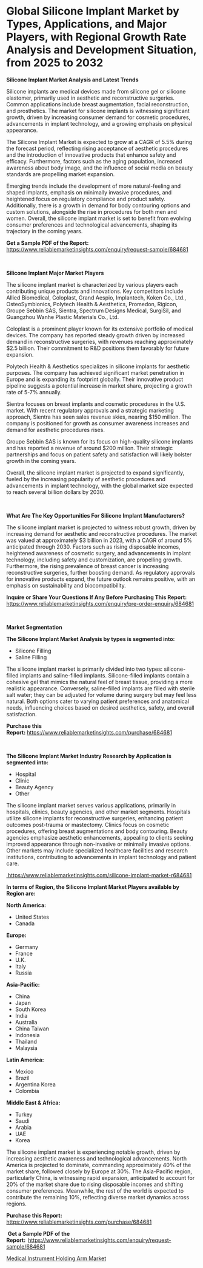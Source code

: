 <p><h1>Global Silicone Implant Market by Types, Applications, and Major Players, with Regional Growth Rate Analysis and Development Situation, from 2025 to 2032</h1></p><p><strong>Silicone Implant Market Analysis and Latest Trends</strong></p>
<p><p>Silicone implants are medical devices made from silicone gel or silicone elastomer, primarily used in aesthetic and reconstructive surgeries. Common applications include breast augmentation, facial reconstruction, and prosthetics. The market for silicone implants is witnessing significant growth, driven by increasing consumer demand for cosmetic procedures, advancements in implant technology, and a growing emphasis on physical appearance.</p><p>The Silicone Implant Market is expected to grow at a CAGR of 5.5% during the forecast period, reflecting rising acceptance of aesthetic procedures and the introduction of innovative products that enhance safety and efficacy. Furthermore, factors such as the aging population, increased awareness about body image, and the influence of social media on beauty standards are propelling market expansion.</p><p>Emerging trends include the development of more natural-feeling and shaped implants, emphasis on minimally invasive procedures, and heightened focus on regulatory compliance and product safety. Additionally, there is a growth in demand for body contouring options and custom solutions, alongside the rise in procedures for both men and women. Overall, the silicone implant market is set to benefit from evolving consumer preferences and technological advancements, shaping its trajectory in the coming years.</p></p>
<p><strong>Get a Sample PDF of the Report:&nbsp;</strong> <a href="https://www.reliablemarketinsights.com/enquiry/request-sample/684681?utm_campaign=2252&utm_medium=2&utm_source=Github&utm_content=ia&utm_term=29032025&utm_id=silicone-implant">https://www.reliablemarketinsights.com/enquiry/request-sample/684681</a></p>
<p>&nbsp;</p>
<p><strong>Silicone Implant Major Market Players</strong></p>
<p><p>The silicone implant market is characterized by various players each contributing unique products and innovations. Key competitors include Allied Biomedical, Coloplast, Grand Aespio, Implantech, Koken Co., Ltd., OsteoSymbionics, Polytech Health & Aesthetics, Promedon, Rigicon, Groupe Sebbin SAS, Sientra, Spectrum Designs Medical, SurgiSil, and Guangzhou Wanhe Plastic Materials Co., Ltd.</p><p>Coloplast is a prominent player known for its extensive portfolio of medical devices. The company has reported steady growth driven by increased demand in reconstructive surgeries, with revenues reaching approximately $2.5 billion. Their commitment to R&D positions them favorably for future expansion.</p><p>Polytech Health & Aesthetics specializes in silicone implants for aesthetic purposes. The company has achieved significant market penetration in Europe and is expanding its footprint globally. Their innovative product pipeline suggests a potential increase in market share, projecting a growth rate of 5-7% annually.</p><p>Sientra focuses on breast implants and cosmetic procedures in the U.S. market. With recent regulatory approvals and a strategic marketing approach, Sientra has seen sales revenue skies, nearing $150 million. The company is positioned for growth as consumer awareness increases and demand for aesthetic procedures rises.</p><p>Groupe Sebbin SAS is known for its focus on high-quality silicone implants and has reported a revenue of around $200 million. Their strategic partnerships and focus on patient safety and satisfaction will likely bolster growth in the coming years.</p><p>Overall, the silicone implant market is projected to expand significantly, fueled by the increasing popularity of aesthetic procedures and advancements in implant technology, with the global market size expected to reach several billion dollars by 2030.</p></p>
<p>&nbsp;</p>
<p><strong>What Are The Key Opportunities For Silicone Implant Manufacturers?</strong></p>
<p><p>The silicone implant market is projected to witness robust growth, driven by increasing demand for aesthetic and reconstructive procedures. The market was valued at approximately $3 billion in 2023, with a CAGR of around 5% anticipated through 2030. Factors such as rising disposable incomes, heightened awareness of cosmetic surgery, and advancements in implant technology, including safety and customization, are propelling growth. Furthermore, the rising prevalence of breast cancer is increasing reconstructive surgeries, further boosting demand. As regulatory approvals for innovative products expand, the future outlook remains positive, with an emphasis on sustainability and biocompatibility.</p></p>
<p><strong>Inquire or Share Your Questions If Any Before Purchasing This Report:</strong> <a href="https://www.reliablemarketinsights.com/enquiry/pre-order-enquiry/684681?utm_campaign=2252&utm_medium=2&utm_source=Github&utm_content=ia&utm_term=29032025&utm_id=silicone-implant">https://www.reliablemarketinsights.com/enquiry/pre-order-enquiry/684681</a></p>
<p>&nbsp;</p>
<p><strong>Market Segmentation</strong></p>
<p><strong>The Silicone Implant Market Analysis by types is segmented into:</strong></p>
<p><ul><li>Silicone Filling</li><li>Saline Filling</li></ul></p>
<p><p>The silicone implant market is primarily divided into two types: silicone-filled implants and saline-filled implants. Silicone-filled implants contain a cohesive gel that mimics the natural feel of breast tissue, providing a more realistic appearance. Conversely, saline-filled implants are filled with sterile salt water; they can be adjusted for volume during surgery but may feel less natural. Both options cater to varying patient preferences and anatomical needs, influencing choices based on desired aesthetics, safety, and overall satisfaction.</p></p>
<p><strong>Purchase this Report:&nbsp;</strong><a href="https://www.reliablemarketinsights.com/purchase/684681?utm_campaign=2252&utm_medium=2&utm_source=Github&utm_content=ia&utm_term=29032025&utm_id=silicone-implant">https://www.reliablemarketinsights.com/purchase/684681</a></p>
<p>&nbsp;</p>
<p><strong>The Silicone Implant Market Industry Research by Application is segmented into:</strong></p>
<p><ul><li>Hospital</li><li>Clinic</li><li>Beauty Agency</li><li>Other</li></ul></p>
<p><p>The silicone implant market serves various applications, primarily in hospitals, clinics, beauty agencies, and other market segments. Hospitals utilize silicone implants for reconstructive surgeries, enhancing patient outcomes post-trauma or mastectomy. Clinics focus on cosmetic procedures, offering breast augmentations and body contouring. Beauty agencies emphasize aesthetic enhancements, appealing to clients seeking improved appearance through non-invasive or minimally invasive options. Other markets may include specialized healthcare facilities and research institutions, contributing to advancements in implant technology and patient care.</p></p>
<p><a href="https://www.reliablemarketinsights.com/silicone-implant-market-r684681?utm_campaign=2252&utm_medium=2&utm_source=Github&utm_content=ia&utm_term=29032025&utm_id=silicone-implant">&nbsp;https://www.reliablemarketinsights.com/silicone-implant-market-r684681</a></p>
<p><strong>In terms of Region, the Silicone Implant Market Players available by Region are:</strong></p>
<p>
    <p> <strong> North America: </strong>
        <ul>
            <li>United States</li>
            <li>Canada</li>
        </ul>
        </p> 
    <p> <strong> Europe: </strong>
        <ul>
            <li>Germany</li>
            <li>France</li>
            <li>U.K.</li>
            <li>Italy</li>
            <li>Russia</li>
        </ul>
        </p> 
    <p> <strong> Asia-Pacific: </strong>
        <ul>
            <li>China</li>
            <li>Japan</li>
            <li>South Korea</li>
            <li>India</li>
            <li>Australia</li>
            <li>China Taiwan</li>
            <li>Indonesia</li>
            <li>Thailand</li>
            <li>Malaysia</li>
        </ul>
        </p> 
    <p> <strong> Latin America: </strong>
        <ul>
            <li>Mexico</li>
            <li>Brazil</li>
            <li>Argentina Korea</li>
            <li>Colombia</li>
        </ul>
        </p> 
    <p> <strong> Middle East & Africa: </strong>
        <ul>
            <li>Turkey</li>
            <li>Saudi</li>
            <li>Arabia</li>
            <li>UAE</li>
            <li>Korea</li>
        </ul>
    </p>
    </p>
<p><p>The silicone implant market is experiencing notable growth, driven by increasing aesthetic awareness and technological advancements. North America is projected to dominate, commanding approximately 40% of the market share, followed closely by Europe at 30%. The Asia-Pacific region, particularly China, is witnessing rapid expansion, anticipated to account for 20% of the market share due to rising disposable incomes and shifting consumer preferences. Meanwhile, the rest of the world is expected to contribute the remaining 10%, reflecting diverse market dynamics across regions.</p></p>
<p><strong>Purchase this Report: </strong><a href="https://www.reliablemarketinsights.com/purchase/684681?utm_campaign=2252&utm_medium=2&utm_source=Github&utm_content=ia&utm_term=29032025&utm_id=silicone-implant">https://www.reliablemarketinsights.com/purchase/684681</a></p>
<p>&nbsp;<strong>Get a Sample PDF of the Report:&nbsp;&nbsp;</strong><a href="https://www.reliablemarketinsights.com/enquiry/request-sample/684681?utm_campaign=2252&utm_medium=2&utm_source=Github&utm_content=ia&utm_term=29032025&utm_id=silicone-implant">https://www.reliablemarketinsights.com/enquiry/request-sample/684681</a></p>
<p><strong></strong></p>
<p><p><a href="https://github.com/DianaWilson796/Market-Research-Report-List-2/blob/main/medical-instrument-holding-arm-market.md?utm_campaign=2252&utm_medium=2&utm_source=Github&utm_content=ia&utm_term=29032025&utm_id=silicone-implant">Medical Instrument Holding Arm Market</a></p></p>